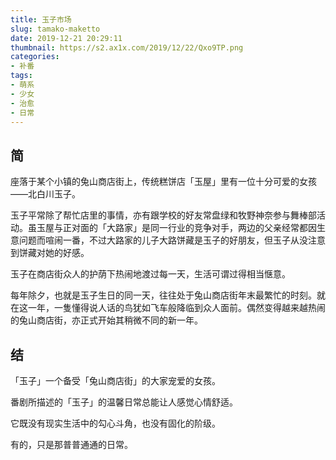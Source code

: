 ```yaml
---
title: 玉子市场
slug: tamako-maketto
date: 2019-12-21 20:29:11
thumbnail: https://s2.ax1x.com/2019/12/22/Qxo9TP.png
categories:
- 补番
tags:
- 萌系
- 少女
- 治愈
- 日常
---
```


## 简

座落于某个小镇的兔山商店街上，传统糕饼店「玉屋」里有一位十分可爱的女孩——北白川玉子。

玉子平常除了帮忙店里的事情，亦有跟学校的好友常盘绿和牧野神奈参与舞棒部活动。虽玉屋与正对面的「大路家」是同一行业的竞争对手，两边的父亲经常都因生意问题而喧闹一番，不过大路家的儿子大路饼藏是玉子的好朋友，但玉子从没注意到饼藏对她的好感。

玉子在商店街众人的护荫下热闹地渡过每一天，生活可谓过得相当惬意。

每年除夕，也就是玉子生日的同一天，往往处于兔山商店街年末最繁忙的时刻。就在这一年，一隻懂得说人话的鸟犹如飞车般降临到众人面前。偶然变得越来越热闹的兔山商店街，亦正式开始其稍微不同的新一年。

## 结

「玉子」一个备受「兔山商店街」的大家宠爱的女孩。

番剧所描述的「玉子」的温馨日常总能让人感觉心情舒适。

它既没有现实生活中的勾心斗角，也没有固化的阶级。

有的，只是那普普通通的日常。
